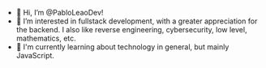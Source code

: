 - 👋 Hi, I’m @PabloLeaoDev!
- 👀 I’m interested in fullstack development, with a greater appreciation for the backend. I also like reverse engineering, cybersecurity, low level, mathematics, etc. 
- 🌱 I'm currently learning about technology in general, but mainly JavaScript.


<!---
PabloLeaoDev/PabloLeaoDev is a ✨ special ✨ repository because its `README.md` (this file) appears on your GitHub profile.
You can click the Preview link to take a look at your changes.

- 💞️ I’m looking to collaborate on ...
- ⚡ Fun fact: ...
--->
